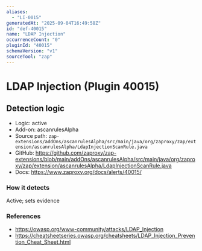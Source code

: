 ```yaml
---
aliases:
  - "LI-0015"
generatedAt: "2025-09-04T16:49:58Z"
id: "def-40015"
name: "LDAP Injection"
occurrenceCount: "0"
pluginId: "40015"
schemaVersion: "v1"
sourceTool: "zap"
---
```


# LDAP Injection (Plugin 40015)

## Detection logic

- Logic: active
- Add-on: ascanrulesAlpha
- Source path: `zap-extensions/addOns/ascanrulesAlpha/src/main/java/org/zaproxy/zap/extension/ascanrulesAlpha/LdapInjectionScanRule.java`
- GitHub: https://github.com/zaproxy/zap-extensions/blob/main/addOns/ascanrulesAlpha/src/main/java/org/zaproxy/zap/extension/ascanrulesAlpha/LdapInjectionScanRule.java
- Docs: https://www.zaproxy.org/docs/alerts/40015/

### How it detects

Active; sets evidence

### References
- https://owasp.org/www-community/attacks/LDAP_Injection
- https://cheatsheetseries.owasp.org/cheatsheets/LDAP_Injection_Prevention_Cheat_Sheet.html

